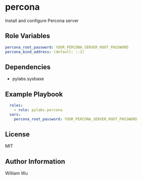 percona
=======

Install and configure Percona server

Role Variables
--------------

```yaml
percona_root_password: YOUR_PERCONA_SERVER_ROOT_PASSWORD
percona_bind_address: (default: ::1)
```

Dependencies
------------

- pylabs.sysbase

Example Playbook
----------------

```yaml
  roles:
    - role: pylabs.percona
  vars:
    percona_root_password: YOUR_PERCONA_SERVER_ROOT_PASSWORD
```

License
-------

MIT

Author Information
------------------

William Wu
